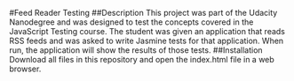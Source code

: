 #Feed Reader Testing
##Description
This project was part of the Udacity Nanodegree and was designed to test the concepts
covered in the JavaScript Testing course. The student was given an application that
reads RSS feeds and was asked to write Jasmine tests for that application. When run, the
application will show the results of those tests.
##Installation
Download all files in this repository and open the index.html file in a web browser.